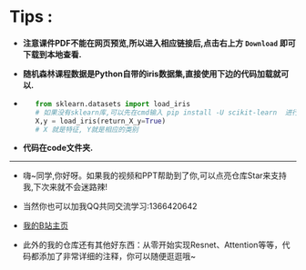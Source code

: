 # Tips :

- **注意课件PDF不能在网页预览,所以进入相应链接后,点击右上方 `Download` 即可下载到本地查看.**

- **随机森林课程数据是Python自带的iris数据集,直接使用下边的代码加载就可以.**
- 
    ```python
       from sklearn.datasets import load_iris
       # 如果没有sklearn库,可以先在cmd输入 pip install -U scikit-learn  进行安装
       X,y = load_iris(return_X_y=True)
       # X 就是特征, Y就是相应的类别
    ```
- **代码在code文件夹.**
 
- ----
- 嗨~同学,你好呀。如果我的视频和PPT帮助到了你,可以点亮仓库Star来支持我,下次来就不会迷路辣!

- 当然你也可以加我QQ共同交流学习:1366420642


- [我的B站主页](https://space.bilibili.com/294132471)

- 此外的我的仓库还有其他好东西：从零开始实现Resnet、Attention等等，代码都添加了非常详细的注释，你可以随便逛逛哦~

